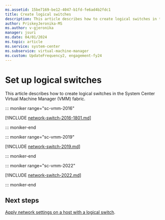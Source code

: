 ```yaml
---
ms.assetid: 15be7169-be12-4047-b1fd-fe6ad4b2fdc1
title: Create logical switches
description: This article describes how to create logical switches in the VMM fabric
author: PriskeyJeronika-MS
ms.author: v-gjeronika
manager: jsuri
ms.date: 04/01/2024
ms.topic: article
ms.service: system-center
ms.subservice: virtual-machine-manager
ms.custom: UpdateFrequency2, engagement-fy24
---
```

# Set up logical switches



This article describes how to create logical switches in the System Center Virtual Machine Manager (VMM) fabric.

::: moniker range="sc-vmm-2016"

[!INCLUDE [network-switch-2016-1801.md](../includes/network-switch-2016-1801.md)]

::: moniker-end

::: moniker range="sc-vmm-2019"

[!INCLUDE [network-switch-2019.md](../includes/network-switch-2019.md)]

::: moniker-end

::: moniker range="sc-vmm-2022"

[!INCLUDE [network-switch-2022.md](../includes/network-switch-2022.md)]

::: moniker-end

## Next steps

[Apply network settings on a host with a logical switch](hyper-v-network.md).
